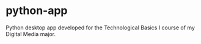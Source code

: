 # python-app
Python desktop app developed for the Technological Basics I course of my Digital Media major.
